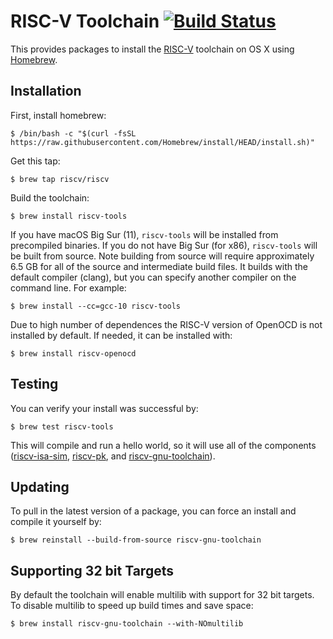 RISC-V Toolchain [![Build Status](https://github.com/riscv/homebrew-riscv/actions/workflows/macos-ci.yml/badge.svg)](https://github.com/riscv/homebrew-riscv/actions/workflows/macos-ci.yml)
================

This provides packages to install the [RISC-V](http://riscv.org) toolchain on OS X using [Homebrew](http://brew.sh).


Installation
------------

First, install homebrew:

    $ /bin/bash -c "$(curl -fsSL https://raw.githubusercontent.com/Homebrew/install/HEAD/install.sh)"

Get this tap:

    $ brew tap riscv/riscv

Build the toolchain:

    $ brew install riscv-tools

If you have macOS Big Sur (11), `riscv-tools` will be installed from precompiled binaries. If you do not have Big Sur (for x86), `riscv-tools` will be built from source. Note building from source will require approximately 6.5 GB for all of the source and intermediate build files. It builds with the default compiler (clang), but you can specify another compiler on the command line. For example:

    $ brew install --cc=gcc-10 riscv-tools

Due to high number of dependences the RISC-V version of OpenOCD is not installed by default. If needed, it can be installed with:

    $ brew install riscv-openocd

Testing
-------

You can verify your install was successful by:

    $ brew test riscv-tools

This will compile and run a hello world, so it will use all of the components ([riscv-isa-sim](http://github.com/riscv/riscv-isa-sim), [riscv-pk](http://github.com/riscv/riscv-pk), and [riscv-gnu-toolchain](http://github.com/riscv/riscv-gnu-toolchain)).


Updating
--------

To pull in the latest version of a package, you can force an install and compile it yourself by:

    $ brew reinstall --build-from-source riscv-gnu-toolchain

Supporting 32 bit Targets
-------------------------

By default the toolchain will enable multilib with support for 32 bit targets. To disable multilib to speed up build times and save space:

    $ brew install riscv-gnu-toolchain --with-NOmultilib
